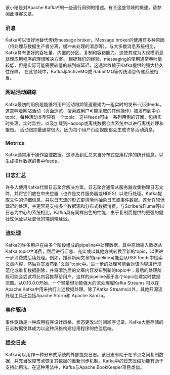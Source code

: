 该小结是对Apache Kafka®的一些流行用例的描述。有关这些领域的概述，请参阅此博客文章。

### 消息

Kafka可以很好地替代传统message broker。Message broker的使用有多种原因（将处理与数据生产者分离，缓冲未处理的消息等）。与大多数消息系统相比，Kafka具有更好的吞吐量、内置的分区、复制和容错能力，这使其成为大规模消息处理应用程序的理想解决方案。
根据我们的经验，messaging的使用通常吞吐量较低，但是实际可能需要较低的端到端延迟，这通常依赖于Kafka提供的强大持久性保障。
在此领域中，Kafka与ActiveMQ或 RabbitMQ等传统消息传递系统相当。

### 网站活动跟踪

Kafka最初的用例是能够将用户活动跟踪管道重建为一组实时的发布-订阅feeds。这意味着网站活动（页面浏览、搜索或用户可能采取的其他操作）被发布到中心topic，每种活动类型只有一个topic。这些feeds可由一系列用例的订阅，包括实时处理、实时监控，以及加载到Hadoop或离线数据仓库系统中以进行离线处理和报告。
活动跟踪量通常很大，因为每个用户页面视图都会生成许多活动消息。

### Metrics

Kafka通常用于操作监控数据。这涉及到汇总来自分布式应用程序的统计信息，以生成操作数据的集中feeds。

### 日志汇总

许多人使用Kafka代替日志聚合解决方案。日志聚合通常从服务器收集物理日志文件，并将它们放在中央位置（也许是文件服务器或HDFS）以进行处理。Kafka提取文件的详细信息，并以日志流的形式更清晰地抽象日志或事件数据。这允许较低延迟的处理，并更容易支持多个数据源和分布式数据消费。与Scribe或Flume等以日志为中心的系统相比，Kafka具有同样出色的性能，由于复制而提供的更强的健壮性保证以及更低的端到端延迟。

### 流处理

Kafka的许多用户在由多个阶段组成的pipeline中处理数据，其中原始输入数据从Kafka topic中消费，然后进行汇总、充实或以其他方式转换至新的topic，以供进一步消费或后续处理。例如，推荐新闻文章的pipeline可能会从RSS feeds中检索文章内容，然后将其发布到"文章"topic中。进一步的处理可能会对该内容进行规范化或重复数据删除，并将清洗后的文章内容发布到新的topic中；最后的处理阶段可能会尝试将此内容推荐给用户。这样的pipeline基于各个topic创建实时数据流图。从0.10.0.0开始，一个轻量但功能强大的流处理库Kafka Streams 可以在Apache Kafka中用来执行上述数据处理。除了Kafka Streams以外，其他开源流处理工具还包括Apache Storm和 Apache Samza。

### 事件驱动

事件驱动是一种应用程序设计风格，状态更改以时间顺序记录。Kafka大量存储的日志数据使其成为以这种风格构建应用程序的绝佳后端。

### 提交日志

Kafka可以用作一种分布式系统的外部提交日志。该日志有助于在节点之间复制数据，并充当故障节点恢复其数据的重新同步机制。Kafka中的日志压缩功能有助于支持此用法。在这种用法中，Kafka与Apache BookKeeper项目类似。

